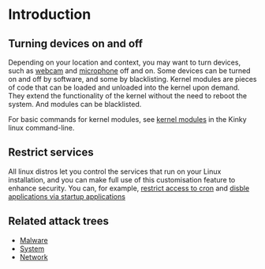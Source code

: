 # Introduction

## Turning devices on and off

Depending on your location and context, you may want to turn devices, such as [webcam](camera-webcam.md) and 
[microphone](microphone.md) off and on. Some devices can be turned on and off 
by software, and some by blacklisting. Kernel modules are pieces of code that can be loaded and unloaded into the kernel 
upon demand. They extend the functionality of the kernel without the need to reboot the system. 
And modules can be blacklisted. 

For basic commands for kernel modules, see [kernel modules](cheatsheets:docs/linux/kernel-modules) in the Kinky linux command-line.

## Restrict services

All linux distros let you control the services that run on your Linux installation, and you can make full use of this 
customisation feature to enhance security. You can, for example, [restrict access to cron](restrict-access-to-cron.md) 
and [disble applications via startup applications](startup-applications.md)

## Related attack trees

* [Malware](attack-trees:docs/malware/README)
* [System](attack-trees:docs/system/README)
* [Network](attack-trees:docs/network/README)

